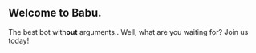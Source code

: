 ## Welcome to Babu.
The best bot with**out** arguments..
Well, what are you waiting for? Join us today!
